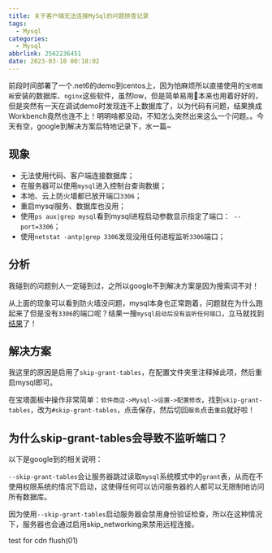 ```yaml
---
title: 关于客户端无法连接MySql的问题排查记录
tags:
  - Mysql
categories:
  - Mysql
abbrlink: 2562236451
date: 2023-03-10 00:18:02
---
```


前段时间部署了一个.net6的demo到centos上，因为怕麻烦所以直接使用的`宝塔面板`安装的数据库、`nginx`这些软件，虽然low，但是简单易用🤣本来也用着好好的，但是突然有一天在调试demo时发现连不上数据库了，以为代码有问题，结果换成Workbench竟然也连不上！明明啥都没动，不知怎么突然出来这么一个问题。。今天有空，google到解决方案后特地记录下，水一篇~

<!-- more -->

## 现象

* 无法使用代码、客户端连接数据库；
* 在服务器可以使用`mysql`进入控制台查询数据；
* 本地、云上防火墙都已放开端口`3306`；
* 重启mysql服务、数据库也没用；
* 使用`ps aux|grep mysql`看到mysql进程启动参数显示指定了端口：` --port=3306`；
* 使用`netstat -antp|grep 3306`发现没用任何进程监听`3306`端口；

## 分析

我碰到的问题别人一定碰到过，之所以google不到解决方案是因为搜索词不对！

从上面的现象可以看到防火墙没问题，mysql本身也正常跑着，问题就在为什么跑起来了但是没有`3306`的端口呢？结果一搜`mysql启动后没有监听任何端口`，立马就找到[结果](https://blog.csdn.net/weixin_43671497/article/details/84931578)了！

## 解决方案

我这里的原因是启用了`skip-grant-tables`，在配置文件夹里注释掉此项，然后重启mysql即可。

在宝塔面板中操作非常简单：`软件商店->Mysql->设置->配置修改`，找到`skip-grant-tables`，改为`#skip-grant-tables`，点击保存，然后切回`服务`点击`重启`就好啦！

## 为什么skip-grant-tables会导致不监听端口？

以下是google到的相关说明：

`--skip-grant-tables`会让服务器跳过读取`mysql`系统模式中的`grant`表，从而在不使用权限系统的情况下启动，这使得任何可以访问服务器的人都可以无限制地访问所有数据库。

因为使用`--skip-grant-tables`启动服务器会禁用身份验证检查，所以在这种情况下，服务器也会通过启用skip_networking来禁用远程连接。

test for cdn flush(01)